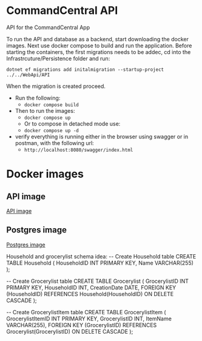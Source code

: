 # CommandCentral API
API for the CommandCentral App

To run the API and database as a backend, start downloading the docker images.
Next use docker compose to build and run the application.
Before starting the containers, the first migrations needs to be addec, cd into the Infrastrcuture/Persistence folder and run:

`dotnet ef migrations add initalmigration --startup-project ../../WebApi/API`

When the migration is created proceed.

- Run the following:
  - `docker compose build`
- Then to run the images:
  - `docker compose up`
  - Or to compose in detached mode use:
  - `docker compose up -d`
- verify everything is running either in the browser using swagger or in postman, with the following url:
  - `http://localhost:8080/swagger/index.html`


# Docker images
## API image
[API image](https://hub.docker.com/repository/docker/kristians93/command_central_api/general)
## Postgres image
[Postgres image](https://hub.docker.com/repository/docker/kristians93/command_central_postgres/general)


Household and grocerylist schema idea:
-- Create Household table
CREATE TABLE Household (
    HouseholdID INT PRIMARY KEY,
    Name VARCHAR(255)
);

-- Create Grocerylist table
CREATE TABLE Grocerylist (
    GrocerylistID INT PRIMARY KEY,
    HouseholdID INT,
    CreationDate DATE,
    FOREIGN KEY (HouseholdID) REFERENCES Household(HouseholdID) ON DELETE CASCADE
);

-- Create GrocerylistItem table
CREATE TABLE GrocerylistItem (
    GrocerylistItemID INT PRIMARY KEY,
    GrocerylistID INT,
    ItemName VARCHAR(255),
    FOREIGN KEY (GrocerylistID) REFERENCES Grocerylist(GrocerylistID) ON DELETE CASCADE
);
